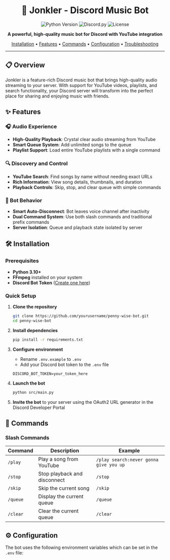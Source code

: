 <div align="center">

# 🎵 Jonkler - Discord Music Bot

<img src="https://img.shields.io/badge/python-3.10%2B-blue?style=for-the-badge&logo=python&logoColor=white" alt="Python Version">
<img src="https://img.shields.io/badge/discord.py-2.3.1+-blue?style=for-the-badge&logo=discord&logoColor=white" alt="Discord.py">
<img src="https://img.shields.io/badge/License-GNU-yellow?style=for-the-badge" alt="License">

**A powerful, high-quality music bot for Discord with YouTube integration**

[Installation](#installation) • 
[Features](#features) • 
[Commands](#commands) • 
[Configuration](#configuration) • 
[Troubleshooting](#troubleshooting)

</div>

---

## 📋 Overview

Jonkler is a feature-rich Discord music bot that brings high-quality audio streaming to your server. With support for YouTube videos, playlists, and search functionality, your Discord server will transform into the perfect place for sharing and enjoying music with friends.

## ✨ Features

### 🎧 Audio Experience
- **High-Quality Playback**: Crystal clear audio streaming from YouTube
- **Smart Queue System**: Add unlimited songs to the queue
- **Playlist Support**: Load entire YouTube playlists with a single command

### 🔍 Discovery and Control
- **YouTube Search**: Find songs by name without needing exact URLs
- **Rich Information**: View song details, thumbnails, and duration
- **Playback Controls**: Skip, stop, and clear queue with simple commands

### 🤖 Bot Behavior
- **Smart Auto-Disconnect**: Bot leaves voice channel after inactivity
- **Dual Command System**: Use both slash commands and traditional prefix commands
- **Server Isolation**: Queue and playback state isolated by server

## 🛠️ Installation

### Prerequisites
- **Python 3.10+**
- **FFmpeg** installed on your system
- **Discord Bot Token** ([Create one here](https://discord.com/developers/applications))

### Quick Setup

1. **Clone the repository**
   ```bash
   git clone https://github.com/yourusername/penny-wise-bot.git
   cd penny-wise-bot
   ```

2. **Install dependencies**
   ```bash
   pip install -r requirements.txt
   ```

3. **Configure environment**
   - Rename `.env.example` to `.env`
   - Add your Discord bot token to the `.env` file
   ```
   DISCORD_BOT_TOKEN=your_token_here
   ```

4. **Launch the bot**
   ```bash
   python src/main.py
   ```

5. **Invite the bot** to your server using the OAuth2 URL generator in the Discord Developer Portal

## 💬 Commands

### Slash Commands
| Command       | Description                     | Example                          |
|---------------|---------------------------------|----------------------------------|
| `/play`       | Play a song from YouTube       | `/play search:never gonna give you up` |
| `/stop`       | Stop playback and disconnect   | `/stop`                          |
| `/skip`       | Skip the current song          | `/skip`                          |
| `/queue`      | Display the current queue      | `/queue`                         |
| `/clear`      | Clear the current queue        | `/clear`                         |

## ⚙️ Configuration

The bot uses the following environment variables which can be set in the `.env` file:
